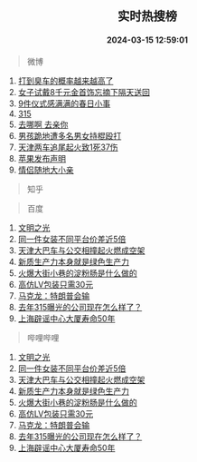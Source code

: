 <div align="center"><h2>实时热搜榜</h2><h4>2024-03-15 12:59:01</h4></div>

> 微博  

1. [打到臭车的概率越来越高了](https://s.weibo.com/weibo?q=%23%E6%89%93%E5%88%B0%E8%87%AD%E8%BD%A6%E7%9A%84%E6%A6%82%E7%8E%87%E8%B6%8A%E6%9D%A5%E8%B6%8A%E9%AB%98%E4%BA%86%23&t=31&band_rank=1&Refer=top)<br />
2. [女子试戴8千元金首饰忘摘下隔天送回](https://s.weibo.com/weibo?q=%23%E5%A5%B3%E5%AD%90%E8%AF%95%E6%88%B48%E5%8D%83%E5%85%83%E9%87%91%E9%A6%96%E9%A5%B0%E5%BF%98%E6%91%98%E4%B8%8B%E9%9A%94%E5%A4%A9%E9%80%81%E5%9B%9E%23&t=31&band_rank=2&Refer=top)<br />
3. [9件仪式感满满的春日小事](https://s.weibo.com/weibo?q=%239%E4%BB%B6%E4%BB%AA%E5%BC%8F%E6%84%9F%E6%BB%A1%E6%BB%A1%E7%9A%84%E6%98%A5%E6%97%A5%E5%B0%8F%E4%BA%8B%23&t=31&band_rank=3&Refer=top)<br />
4. [315](https://s.weibo.com/weibo?q=315&t=31&band_rank=4&Refer=top)<br />
5. [去哪啊 去亲你](https://s.weibo.com/weibo?q=%E5%8E%BB%E5%93%AA%E5%95%8A%20%E5%8E%BB%E4%BA%B2%E4%BD%A0&t=31&band_rank=5&Refer=top)<br />
6. [男孩跪地遭多名男女持棍殴打](https://s.weibo.com/weibo?q=%23%E7%94%B7%E5%AD%A9%E8%B7%AA%E5%9C%B0%E9%81%AD%E5%A4%9A%E5%90%8D%E7%94%B7%E5%A5%B3%E6%8C%81%E6%A3%8D%E6%AE%B4%E6%89%93%23&t=31&band_rank=6&Refer=top)<br />
7. [天津两车追尾起火致1死37伤](https://s.weibo.com/weibo?q=%23%E5%A4%A9%E6%B4%A5%E4%B8%A4%E8%BD%A6%E8%BF%BD%E5%B0%BE%E8%B5%B7%E7%81%AB%E8%87%B41%E6%AD%BB37%E4%BC%A4%23&t=31&band_rank=7&Refer=top)<br />
8. [苹果发布声明](https://s.weibo.com/weibo?q=%23%E8%8B%B9%E6%9E%9C%E5%8F%91%E5%B8%83%E5%A3%B0%E6%98%8E%23&t=31&band_rank=8&Refer=top)<br />
9. [情侣随地大小亲](https://s.weibo.com/weibo?q=%E6%83%85%E4%BE%A3%E9%9A%8F%E5%9C%B0%E5%A4%A7%E5%B0%8F%E4%BA%B2&t=31&band_rank=9&Refer=top)<br />

> 知乎  


> 百度  

1. [文明之光](https://www.baidu.com/s?wd=%E6%96%87%E6%98%8E%E4%B9%8B%E5%85%89&sa=fyb_news&rsv_dl=fyb_news)<br />
2. [同一件女装不同平台价差近5倍](https://www.baidu.com/s?wd=%E5%90%8C%E4%B8%80%E4%BB%B6%E5%A5%B3%E8%A3%85%E4%B8%8D%E5%90%8C%E5%B9%B3%E5%8F%B0%E4%BB%B7%E5%B7%AE%E8%BF%915%E5%80%8D&sa=fyb_news&rsv_dl=fyb_news)<br />
3. [天津大巴车与公交相撞起火燃成空架](https://www.baidu.com/s?wd=%E5%A4%A9%E6%B4%A5%E5%A4%A7%E5%B7%B4%E8%BD%A6%E4%B8%8E%E5%85%AC%E4%BA%A4%E7%9B%B8%E6%92%9E%E8%B5%B7%E7%81%AB%E7%87%83%E6%88%90%E7%A9%BA%E6%9E%B6&sa=fyb_news&rsv_dl=fyb_news)<br />
4. [新质生产力本身就是绿色生产力](https://www.baidu.com/s?wd=%E6%96%B0%E8%B4%A8%E7%94%9F%E4%BA%A7%E5%8A%9B%E6%9C%AC%E8%BA%AB%E5%B0%B1%E6%98%AF%E7%BB%BF%E8%89%B2%E7%94%9F%E4%BA%A7%E5%8A%9B&sa=fyb_news&rsv_dl=fyb_news)<br />
5. [火爆大街小巷的淀粉肠是什么做的](https://www.baidu.com/s?wd=%E7%81%AB%E7%88%86%E5%A4%A7%E8%A1%97%E5%B0%8F%E5%B7%B7%E7%9A%84%E6%B7%80%E7%B2%89%E8%82%A0%E6%98%AF%E4%BB%80%E4%B9%88%E5%81%9A%E7%9A%84&sa=fyb_news&rsv_dl=fyb_news)<br />
6. [高仿LV包装只需30元](https://www.baidu.com/s?wd=%E9%AB%98%E4%BB%BFLV%E5%8C%85%E8%A3%85%E5%8F%AA%E9%9C%8030%E5%85%83&sa=fyb_news&rsv_dl=fyb_news)<br />
7. [马克龙：特朗普会输](https://www.baidu.com/s?wd=%E9%A9%AC%E5%85%8B%E9%BE%99%EF%BC%9A%E7%89%B9%E6%9C%97%E6%99%AE%E4%BC%9A%E8%BE%93&sa=fyb_news&rsv_dl=fyb_news)<br />
8. [去年315曝光的公司现在怎么样了？](https://www.baidu.com/s?wd=%E5%8E%BB%E5%B9%B4315%E6%9B%9D%E5%85%89%E7%9A%84%E5%85%AC%E5%8F%B8%E7%8E%B0%E5%9C%A8%E6%80%8E%E4%B9%88%E6%A0%B7%E4%BA%86%EF%BC%9F&sa=fyb_news&rsv_dl=fyb_news)<br />
9. [上海辟谣中心大厦寿命50年](https://www.baidu.com/s?wd=%E4%B8%8A%E6%B5%B7%E8%BE%9F%E8%B0%A3%E4%B8%AD%E5%BF%83%E5%A4%A7%E5%8E%A6%E5%AF%BF%E5%91%BD50%E5%B9%B4&sa=fyb_news&rsv_dl=fyb_news)<br />

> 哔哩哔哩  

1. [文明之光](https://www.baidu.com/s?wd=%E6%96%87%E6%98%8E%E4%B9%8B%E5%85%89&sa=fyb_news&rsv_dl=fyb_news)<br />
2. [同一件女装不同平台价差近5倍](https://www.baidu.com/s?wd=%E5%90%8C%E4%B8%80%E4%BB%B6%E5%A5%B3%E8%A3%85%E4%B8%8D%E5%90%8C%E5%B9%B3%E5%8F%B0%E4%BB%B7%E5%B7%AE%E8%BF%915%E5%80%8D&sa=fyb_news&rsv_dl=fyb_news)<br />
3. [天津大巴车与公交相撞起火燃成空架](https://www.baidu.com/s?wd=%E5%A4%A9%E6%B4%A5%E5%A4%A7%E5%B7%B4%E8%BD%A6%E4%B8%8E%E5%85%AC%E4%BA%A4%E7%9B%B8%E6%92%9E%E8%B5%B7%E7%81%AB%E7%87%83%E6%88%90%E7%A9%BA%E6%9E%B6&sa=fyb_news&rsv_dl=fyb_news)<br />
4. [新质生产力本身就是绿色生产力](https://www.baidu.com/s?wd=%E6%96%B0%E8%B4%A8%E7%94%9F%E4%BA%A7%E5%8A%9B%E6%9C%AC%E8%BA%AB%E5%B0%B1%E6%98%AF%E7%BB%BF%E8%89%B2%E7%94%9F%E4%BA%A7%E5%8A%9B&sa=fyb_news&rsv_dl=fyb_news)<br />
5. [火爆大街小巷的淀粉肠是什么做的](https://www.baidu.com/s?wd=%E7%81%AB%E7%88%86%E5%A4%A7%E8%A1%97%E5%B0%8F%E5%B7%B7%E7%9A%84%E6%B7%80%E7%B2%89%E8%82%A0%E6%98%AF%E4%BB%80%E4%B9%88%E5%81%9A%E7%9A%84&sa=fyb_news&rsv_dl=fyb_news)<br />
6. [高仿LV包装只需30元](https://www.baidu.com/s?wd=%E9%AB%98%E4%BB%BFLV%E5%8C%85%E8%A3%85%E5%8F%AA%E9%9C%8030%E5%85%83&sa=fyb_news&rsv_dl=fyb_news)<br />
7. [马克龙：特朗普会输](https://www.baidu.com/s?wd=%E9%A9%AC%E5%85%8B%E9%BE%99%EF%BC%9A%E7%89%B9%E6%9C%97%E6%99%AE%E4%BC%9A%E8%BE%93&sa=fyb_news&rsv_dl=fyb_news)<br />
8. [去年315曝光的公司现在怎么样了？](https://www.baidu.com/s?wd=%E5%8E%BB%E5%B9%B4315%E6%9B%9D%E5%85%89%E7%9A%84%E5%85%AC%E5%8F%B8%E7%8E%B0%E5%9C%A8%E6%80%8E%E4%B9%88%E6%A0%B7%E4%BA%86%EF%BC%9F&sa=fyb_news&rsv_dl=fyb_news)<br />
9. [上海辟谣中心大厦寿命50年](https://www.baidu.com/s?wd=%E4%B8%8A%E6%B5%B7%E8%BE%9F%E8%B0%A3%E4%B8%AD%E5%BF%83%E5%A4%A7%E5%8E%A6%E5%AF%BF%E5%91%BD50%E5%B9%B4&sa=fyb_news&rsv_dl=fyb_news)<br />
